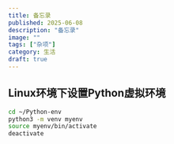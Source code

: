```yaml
---
title: 备忘录
published: 2025-06-08
description: "备忘录"
image: ""
tags: ["杂项"]
category: 生活
draft: true
---
```


## Linux环境下设置Python虚拟环境

```bash
cd ~/Python-env
python3 -m venv myenv
source myenv/bin/activate
deactivate
```
